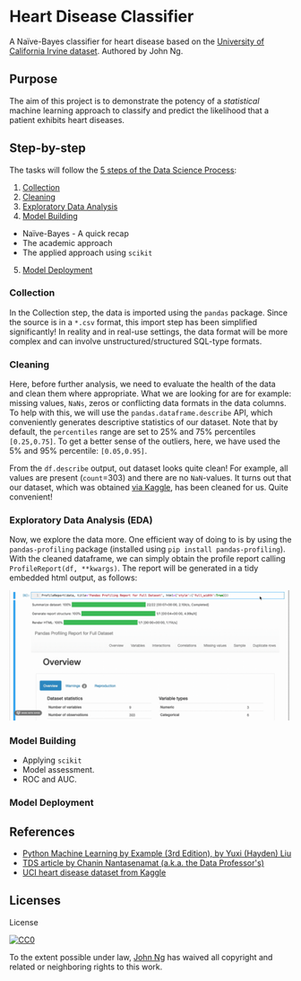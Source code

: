 # Heart Disease Classifier
A Naïve-Bayes classifier for heart disease based on the [University of California Irvine dataset](https://www.kaggle.com/ronitf/heart-disease-uci). Authored by John Ng. 

## Purpose
The aim of this project is to demonstrate the potency of a _statistical_ machine learning approach to classify and predict the likelihood that a patient exhibits heart diseases. 

## Step-by-step
The tasks will follow the [5 steps of the Data Science Process](https://towardsdatascience.com/the-data-science-process-a19eb7ebc41b):

1. [Collection](#1_Collection)
2. [Cleaning](#2_Cleaning)
3. [Exploratory Data Analysis](#3_EDA)
4. [Model Building](#4_ModelBuilding)
  * Naïve-Bayes - A quick recap
  * The academic approach
  * The applied approach using `scikit`
5. [Model Deployment](#5_ModelDeploy)

### Collection 
<a id='1_Collection'></a>

In the Collection step, the data is imported using the `pandas` package. Since the source is in a `*.csv` format, this import step has been simplified significantly! In reality and in real-use settings, the data format will be more complex and can involve unstructured/structured SQL-type formats. 

### Cleaning
<a id='2_Cleaning'></a>

Here, before further analysis, we need to evaluate the health of the data and clean them where appropriate. What we are looking for are for example: missing values, `NaNs`, zeros or conflicting data formats in the data columns. To help with this, we will use the `pandas.dataframe.describe` API, which conveniently generates descriptive statistics of our dataset. Note that by default, the `percentiles` range are set to 25% and 75% percentiles `[0.25,0.75]`. To get a better sense of the outliers, here, we have used the 5% and 95% percentile: `[0.05,0.95]`. 

From the `df.describe` output, out dataset looks quite clean! For example, all values are present (`count`=303) and there are no `NaN`-values. It turns out that our dataset, which was obtained [via Kaggle](https://www.kaggle.com/ronitf/heart-disease-uci), has been cleaned for us. Quite convenient!

### Exploratory Data Analysis (EDA)
<a id='3_EDA'></a>

Now, we explore the data more. One efficient way of doing to is by using the `pandas-profiling` package (installed using `pip install pandas-profiling`). With the cleaned dataframe, we can simply obtain the profile report calling `ProfileReport(df, **kwargs)`. The report will be generated in a tidy embedded html output, as follows:

<img src="https://github.com/chongshenng/blob-and-splash/blob/master/docs/iheartyou_01.gif" alt="pandas profiling gif" title="pandas profiling gif" width="500"/>
<!-- ![](https://github.com/Voyz/voyz_public/blob/master/databay_promo_vidA_gif_A03.gif) -->

### Model Building
<a id='4_ModelBuilding'></a>

* Applying `scikit`
* Model assessment.
* ROC and AUC.

### Model Deployment
<a id='5_ModelDeploy'></a>

## References
* [Python Machine Learning by Example (3rd Edition), by Yuxi (Hayden) Liu](https://www.packtpub.com/product/python-machine-learning-by-example-third-edition/9781800209718)
* [TDS article by Chanin Nantasenamat (a.k.a. the Data Professor's)](https://towardsdatascience.com/the-data-science-process-a19eb7ebc41b)
* [UCI heart disease dataset from Kaggle](https://www.kaggle.com/ronitf/heart-disease-uci)

## Licenses
License

[![CC0](http://i.creativecommons.org/p/zero/1.0/88x31.png)](http://creativecommons.org/publicdomain/zero/1.0/)

To the extent possible under law, [John Ng](www.chongshenng.github.io) has waived all copyright and related or neighboring rights to this work.
